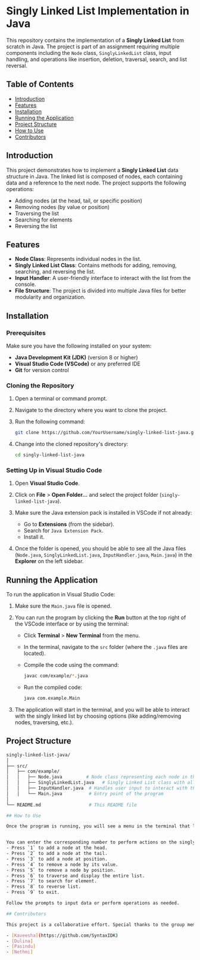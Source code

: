 # Singly Linked List Implementation in Java

This repository contains the implementation of a **Singly Linked List** from scratch in Java. The project is part of an assignment requiring multiple components including the `Node` class, `SinglyLinkedList` class, input handling, and operations like insertion, deletion, traversal, search, and list reversal.

## Table of Contents
- [Introduction](#introduction)
- [Features](#features)
- [Installation](#installation)
- [Running the Application](#running-the-application)
- [Project Structure](#project-structure)
- [How to Use](#how-to-use)
- [Contributors](#contributors)

## Introduction

This project demonstrates how to implement a **Singly Linked List** data structure in Java. The linked list is composed of nodes, each containing data and a reference to the next node. The project supports the following operations:
- Adding nodes (at the head, tail, or specific position)
- Removing nodes (by value or position)
- Traversing the list
- Searching for elements
- Reversing the list

## Features

- **Node Class**: Represents individual nodes in the list.
- **Singly Linked List Class**: Contains methods for adding, removing, searching, and reversing the list.
- **Input Handler**: A user-friendly interface to interact with the list from the console.
- **File Structure**: The project is divided into multiple Java files for better modularity and organization.

## Installation

### Prerequisites

Make sure you have the following installed on your system:
- **Java Development Kit (JDK)** (version 8 or higher)
- **Visual Studio Code (VSCode)** or any preferred IDE
- **Git** for version control

### Cloning the Repository

1. Open a terminal or command prompt.
2. Navigate to the directory where you want to clone the project.
3. Run the following command:

    ```bash
    git clone https://github.com/YourUsername/singly-linked-list-java.git
    ```

4. Change into the cloned repository's directory:

    ```bash
    cd singly-linked-list-java
    ```

### Setting Up in Visual Studio Code

1. Open **Visual Studio Code**.
2. Click on **File** > **Open Folder...** and select the project folder (`singly-linked-list-java`).
3. Make sure the Java extension pack is installed in VSCode if not already:
   - Go to **Extensions** (from the sidebar).
   - Search for `Java Extension Pack`.
   - Install it.

4. Once the folder is opened, you should be able to see all the Java files (`Node.java`, `SinglyLinkedList.java`, `InputHandler.java`, `Main.java`) in the **Explorer** on the left sidebar.

## Running the Application

To run the application in Visual Studio Code:

1. Make sure the `Main.java` file is opened.
2. You can run the program by clicking the **Run** button at the top right of the VSCode interface or by using the terminal:
   - Click **Terminal** > **New Terminal** from the menu.
   - In the terminal, navigate to the `src` folder (where the `.java` files are located).
   - Compile the code using the command:

     ```bash
     javac com/example/*.java
     ```

   - Run the compiled code:

     ```bash
     java com.example.Main
     ```

3. The application will start in the terminal, and you will be able to interact with the singly linked list by choosing options (like adding/removing nodes, traversing, etc.).

## Project Structure

```bash
singly-linked-list-java/
│
├── src/
│   ├── com/example/
│   │   ├── Node.java         # Node class representing each node in the list
│   │   ├── SinglyLinkedList.java   # Singly Linked List class with all operations
│   │   ├── InputHandler.java  # Handles user input to interact with the list
│   │   └── Main.java          # Entry point of the program
│
└── README.md                  # This README file

## How to Use

Once the program is running, you will see a menu in the terminal that looks like this:


You can enter the corresponding number to perform actions on the singly linked list. For example:
- Press `1` to add a node at the head.
- Press `2` to add a node at the tail.
- Press `3` to add a node at position.
- Press `4` to remove a node by its value.
- Press `5` to remove a node by position.
- Press `6` to traverse and display the entire list.
- Press `7` to search for element.
- Press `8` to reverse list.
- Press `9` to exit.

Follow the prompts to input data or perform operations as needed.

## Contributors

This project is a collaborative effort. Special thanks to the group members for their contributions.

- [Kaveesha](https://github.com/SyntaxIDK) 
- [Dulina]
- [Pasindu]
- [Nethmi] 
